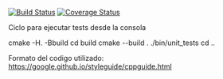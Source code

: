 [![Build Status](https://travis-ci.org/alanachaval/BalizaIntegracionContinua.svg?branch=master)](https://travis-ci.org/alanachaval/BalizaIntegracionContinua/builds)
[![Coverage Status](https://coveralls.io/repos/github/alanachaval/BalizaIntegracionContinua/badge.svg?branch=master)](https://coveralls.io/github/alanachaval/BalizaIntegracionContinua?branch=master)

Ciclo para ejecutar tests desde la consola

cmake -H. -Bbuild
cd build
cmake --build .
./bin/unit_tests
cd ..

Formato del codigo utilizado: https://google.github.io/styleguide/cppguide.html
